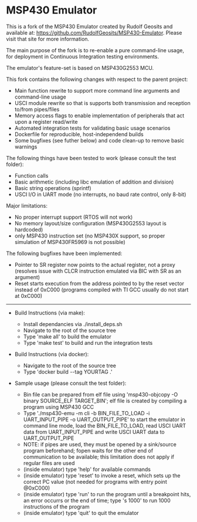 MSP430 Emulator
===============

This is a fork of the MSP430 Emulator created by Rudolf Geosits and available at: https://github.com/RudolfGeosits/MSP430-Emulator. Please visit that site for more information.

The main purpose of the fork is to re-enable a pure command-line usage, for deployment in Continuous Integration testing environments.

The emulator's feature-set is based on MSP430G2553 MCU.

This fork contains the following changes with respect to the parent project:
- Main function rewrite to support more command line arguments and command-line usage
- USCI module rewrite so that is supports both transmission and reception to/from pipes/files
- Memory access flags to enable implementation of peripherals that act upon a register read/write
- Automated integration tests for validating basic usage scenarios
- Dockerfile for reproducible, host-independend builds
- Some bugfixes (see futher below) and code clean-up to remove basic warnings

The following things have been tested to work (please consult the test folder):
- Function calls
- Basic arithmetic (including libc emulation of addition and division)
- Basic string operations (sprintf)
- USCI I/O in UART mode (no interrupts, no baud rate control, only 8-bit)

Major limitations:
- No proper interrupt support (RTOS will not work)
- No memory layout/size configuration (MSP430G2553 layout is hardcoded)
- only MSP430 instruction set (no MSP430X support, so proper simulation of MSP430FR5969 is not possible)

The following bugfixes have been implemented:
- Pointer to SR register now points to the actual register, not a proxy (resolves issue with CLCR instruction emulated via BIC with SR as an argument)
- Reset starts execution from the address pointed to by the reset vector instead of 0xC000 (programs compiled with TI GCC usually do not start at 0xC000)

--------------------------------------------------------------------------------------------------------------------------

- Build Instructions (via make):
  - Install dependancies via ./install_deps.sh
  - Navigate to the root of the source tree
  - Type 'make all' to build the emulator
  - Type 'make test' to build and run the integration tests

- Build Instructions (via docker):
  - Navigate to the root of the source tree
  - Type 'docker build --tag YOURTAG .'

- Sample usage (please consult the test folder):
  - Bin file can be prepared from elf file using 'msp430-objcopy -O binary SOURCE_ELF TARGET_BIN'; elf file is created by compiling a program using MSP430 GCC
  - Type './msp430-emu -m cli -b BIN_FILE_TO_LOAD -i UART_INPUT_PIPE -o UART_OUTPUT_PIPE' to start the emulator in command line mode, load the BIN_FILE_TO_LOAD, read USCI UART data from UART_INPUT_PIPE and write USCI UART data to UART_OUTPUT_PIPE
  - NOTE: if pipes are used, they must be opened by a sink/source program beforehand; fopen waits for the other end of communication to be available; this limitation does not apply if regular files are used
  - (inside emulator) type 'help' for available commands
  - (inside emulator) type 'reset' to invoke a reset, which sets up the correct PC value (not needed for programs with entry point @0xC000)
  - (inside emulator) type 'run' to run the program until a breakpoint hits, an error occurrs or the end of time; type 's 1000' to run 1000 instructions of the program
  - (inside emulator) type 'quit' to quit the emulator

